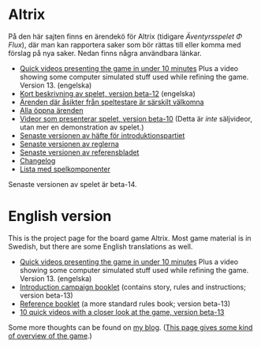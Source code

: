 # Altrix
På den här sajten finns en ärendekö för Altrix (tidigare _Äventyrsspelet Φ Flux_), där man kan rapportera saker som bör rättas till eller komma med förslag på nya saker.
Nedan finns några användbara länkar.

* [Quick videos presenting the game in under 10 minutes](https://www.youtube.com/playlist?list=PL5sq4vtv3sTECBhwLJ4CakVDLWjJpW_ks) Plus a video showing some computer simulated stuff used while refining the game. Version 13. (engelska)
* [Kort beskrivning av spelet, version beta-12](https://drive.google.com/file/d/1f46n9KTv1WTJ51RKwYYj5bJuSaP7Jyvn/view?usp=sharing) (engelska)
* [Ärenden där åsikter från speltestare är särskilt välkomna](https://github.com/Itangalo/flux/issues?q=is%3Aissue+is%3Aopen+label%3A%22%C3%85sikter+%C3%B6nskas%22)
* [Alla öppna ärenden](https://github.com/Itangalo/flux/issues)
* [Videor som presenterar spelet, version beta-10](https://www.youtube.com/playlist?list=PL5sq4vtv3sTFHI3y2Dx87BbZ0Ub68bdOQ) (Detta är _inte_ säljvideor, utan mer en demonstration av spelet.)
* [Senaste versionen av häfte för introduktionspartiet](https://docs.google.com/document/d/1LF397QvcxtbiinCA1kzV64gKxu1OLq3qFQxsI5-Y_X4/edit?usp=sharing)
* [Senaste versionen av reglerna](https://docs.google.com/document/d/1Q_pZ0WX0aOq26T58mUwapzdq7fgq_ViS6TdR_Ql4Z_c/edit?usp=sharing)
* [Senaste versionen av referensbladet](https://docs.google.com/document/d/16TkV_Xmfj7y2afkjahS3ihqRBaoMIRfc6H3l9Pvabm8/edit?usp=sharing)
* [Changelog](https://docs.google.com/document/d/1pU1vAltDPPNMlA5_gABpuSiABeB4uDerjmWZKNIaVII/edit?usp=sharing)
* [Lista med spelkomponenter](https://docs.google.com/document/d/1KzuksDq1zs2QzhiZZsYU-YpTrxwXCZp7xfEvHP8KZoM/edit?usp=sharing)

Senaste versionen av spelet är beta-14.

# English version

This is the project page for the board game Altrix. Most game material is in Swedish, but there are some English translations as well.

* [Quick videos presenting the game in under 10 minutes](https://www.youtube.com/playlist?list=PL5sq4vtv3sTECBhwLJ4CakVDLWjJpW_ks) Plus a video showing some computer simulated stuff used while refining the game. Version 13. (engelska)
* [Introduction campaign booklet](https://docs.google.com/document/d/182bq7kuiIOWs9BpOk0_RzuMBsPA0q2j3HGGl8NtPmf8/edit?usp=sharing) (contains story, rules and instructions; version beta-13)
* [Reference booklet](https://docs.google.com/document/d/1gfuM18Oxsqs3ndOdw5yE6uSkkX51HnMULLOjCcQLxHo/edit?usp=sharing) (a more standard rules book; version beta-13)
* [10 quick videos with a closer look at the game, version beta-13](https://www.youtube.com/playlist?list=PL5sq4vtv3sTFfydf67ua_qVtlNTYiGJbg)

Some more thoughts can be found on [my blog](https://creatingboardgames.wordpress.com/tag/fluxcrystal/). ([This page gives some kind of overview of the game](https://creatingboardgames.wordpress.com/2021/10/31/the-game-im-building-fluxcrystal/).)
